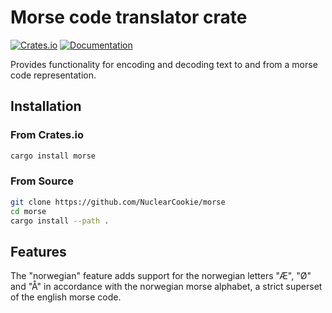 # Morse code translator crate
[![Crates.io](https://img.shields.io/crates/v/morse)](https://crates.io/crates/morse) [![Documentation](https://docs.rs/morse/badge.svg)](https://docs.rs/morse)

Provides functionality for encoding and decoding text to and from a morse code representation.

## Installation

### From Crates.io

```sh
cargo install morse
```

### From Source

```sh
git clone https://github.com/NuclearCookie/morse
cd morse
cargo install --path .
```

## Features
The "norwegian" feature adds support for the norwegian letters "Æ", "Ø" and "Å" in accordance with the norwegian morse alphabet, a strict superset of the english morse code.